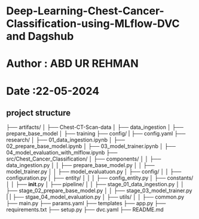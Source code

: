 # Deep-Learning-Chest-Cancer-Classification-using-MLflow-DVC and Dagshub

# Author : ABD UR REHMAN

# Date :22-05-2024

## project structure

├── artifacts/
│   ├── Chest-CT-Scan-data
│   ├── data_ingestion
│   ├── prepare_base_model
│   ├── training
├── config/
|   ├── config.yaml
├── research/
│   ├── 01_data_ingestion.ipynb
│   ├── 02_prepare_base_model.ipynb
│   ├── 03_model_trainer.ipynb
│   ├── 04_model_evaluation_with_mlflow.ipynb
├── src/Chest_Cancer_Classification/
│   ├── components/
│   │   ├── data_ingestion.py
│   │   ├── prepare_base_model.py
│   │   ├── model_trainer.py
│   │   ├── model_evaluatuon.py
│   ├── config/
│   │   ├── configuration.py
│   ├── entity/
│   │   │   ├── config_entity.py
│   ├── constants/
│   │   ├── __init__.py
│   ├── pipeline/
│   │   ├── stage_01_data_ingestion.py
│   │   ├── stage_02_prepare_base_model.py
│   │   ├── stage_03_model_trainer.py
|   |   ├── stgae_04_model_evaluation.py
│   ├── utils/
│   │   ├── common.py
├── main.py
├── params.yaml
├── templates
├── app.py
├── requirements.txt
├── setup.py
├── dvc.yaml
├── README.md


